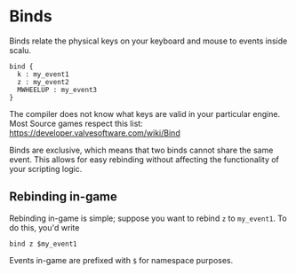 # Binds

Binds relate the physical keys on your keyboard and mouse to events inside scalu.

```
bind {
  k : my_event1
  z : my_event2
  MWHEELUP : my_event3
}
```

The compiler does not know what keys are valid in your particular engine. Most Source games respect this list: https://developer.valvesoftware.com/wiki/Bind

Binds are exclusive, which means that two binds cannot share the same event. This allows for easy rebinding without affecting the functionality of your scripting logic.

## Rebinding in-game

Rebinding in-game is simple; suppose you want to rebind `z` to `my_event1`. To do this, you'd write

```bind z $my_event1```

Events in-game are prefixed with `$` for namespace purposes.